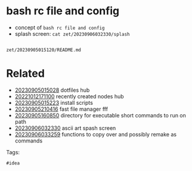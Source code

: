 # bash rc file and config

- concept of `bash rc file and config`
- splash screen: `cat zet/20230906032330/splash`

```
```

` zet/20230905015120/README.md `

# Related

- [20230905015028](/zet/20230905015028/README.md) dotfiles hub
- [20221012171100](/zet/20221012171100/README.md) recently created nodes hub
- [20230905015223](/zet/20230905015223/README.md) install scripts
- [20230905210416](/zet/20230905210416/README.md) fast file manager fff
- [20230905160850](/zet/20230905160850/README.md) directory for executable short commands to run on path
- [20230906032330](/zet/20230906032330/README.md) ascii art spash screen
- [20230906033259](/zet/20230906033259/README.md) functions to copy over and possibly remake as commands

Tags:

    #idea
